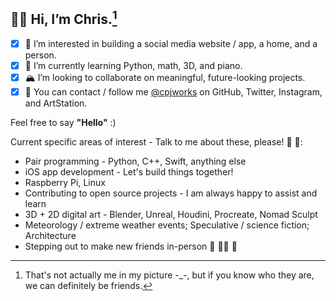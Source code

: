 ## 🐻‍❄️ Hi, I’m **Chris**.[^1]
- [x] 🎨 I’m interested in building a social media website / app, a home, and a person.
- [x] 🎒 I’m currently learning Python, math, 3D, and piano.
- [x] 🏔 I’m looking to collaborate on meaningful, future-looking projects.
- [x] 🚠 You can contact / follow me [@cpjworks](https://linktr.ee/cpjworks) on GitHub, Twitter, Instagram, and ArtStation.<br>

Feel free to say **"Hello"** :)

Current specific areas of interest - Talk to me about these, please! 📗 🐛:
- Pair programming - Python, C++, Swift, anything else
- iOS app development - Let's build things together!
- Raspberry Pi, Linux
- Contributing to open source projects - I am always happy to assist and learn
- 3D + 2D digital art - Blender, Unreal, Houdini, Procreate, Nomad Sculpt
- Meteorology / extreme weather events; Speculative / science fiction; Architecture
- Stepping out to make new friends in-person 🐌 🥡🧃 🐢


[^1]: That's not actually me in my picture -_-, but if you know who they are, we can definitely be friends.

<!---
cpjworks/cpjworks is a ✨ special ✨ repository because its `README.md` (this file) appears on your GitHub profile.
You can click the Preview link to take a look at your changes.
--->
